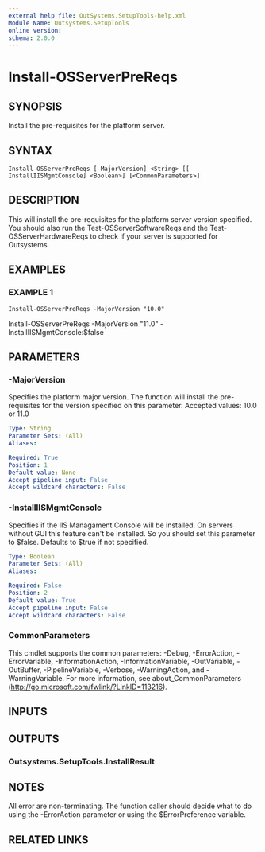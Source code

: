 ```yaml
---
external help file: OutSystems.SetupTools-help.xml
Module Name: Outsystems.SetupTools
online version:
schema: 2.0.0
---
```


# Install-OSServerPreReqs

## SYNOPSIS
Install the pre-requisites for the platform server.

## SYNTAX

```
Install-OSServerPreReqs [-MajorVersion] <String> [[-InstallIISMgmtConsole] <Boolean>] [<CommonParameters>]
```

## DESCRIPTION
This will install the pre-requisites for the platform server version specified.
You should also run the Test-OSServerSoftwareReqs and the Test-OSServerHardwareReqs to check if your server is supported for Outsystems.

## EXAMPLES

### EXAMPLE 1
```
Install-OSServerPreReqs -MajorVersion "10.0"
```

Install-OSServerPreReqs -MajorVersion "11.0" -InstallIISMgmtConsole:$false

## PARAMETERS

### -MajorVersion
Specifies the platform major version.
The function will install the pre-requisites for the version specified on this parameter.
Accepted values: 10.0 or 11.0

```yaml
Type: String
Parameter Sets: (All)
Aliases:

Required: True
Position: 1
Default value: None
Accept pipeline input: False
Accept wildcard characters: False
```

### -InstallIISMgmtConsole
Specifies if the IIS Managament Console will be installed.
On servers without GUI this feature can't be installed.
So you should set this parameter to $false.
Defaults to $true if not specified.

```yaml
Type: Boolean
Parameter Sets: (All)
Aliases:

Required: False
Position: 2
Default value: True
Accept pipeline input: False
Accept wildcard characters: False
```

### CommonParameters
This cmdlet supports the common parameters: -Debug, -ErrorAction, -ErrorVariable, -InformationAction, -InformationVariable, -OutVariable, -OutBuffer, -PipelineVariable, -Verbose, -WarningAction, and -WarningVariable.
For more information, see about_CommonParameters (http://go.microsoft.com/fwlink/?LinkID=113216).

## INPUTS

## OUTPUTS

### Outsystems.SetupTools.InstallResult

## NOTES
All error are non-terminating.
The function caller should decide what to do using the -ErrorAction parameter or using the $ErrorPreference variable.

## RELATED LINKS
